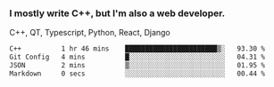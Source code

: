 <h3>I mostly write C++, but I'm also a web developer.</h3>
<p>C++, QT, Typescript, Python, React, Django</p>

<!--START_SECTION:waka-->

```txt
C++          1 hr 46 mins    ███████████████████████▒░   93.30 %
Git Config   4 mins          █░░░░░░░░░░░░░░░░░░░░░░░░   04.31 %
JSON         2 mins          ▒░░░░░░░░░░░░░░░░░░░░░░░░   01.95 %
Markdown     0 secs          ░░░░░░░░░░░░░░░░░░░░░░░░░   00.44 %
```

<!--END_SECTION:waka-->
